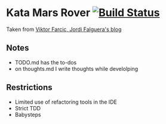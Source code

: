 # Kata Mars Rover [![Build Status](https://travis-ci.org/alvarogarcia7/marsrover-kata-java.svg)](https://travis-ci.org/alvarogarcia7/marsrover-kata-java)

Taken from [Viktor Farcic, Jordi Falguera's blog](http://technologyconversations.com/2014/10/17/java-tutorial-through-katas-mars-rover/)

## Notes

  * TODO.md has the to-dos
  * on thoughts.md I write thoughts while develolping

## Restrictions

  * Limited use of refactoring tools in the IDE
  * Strict TDD
  * Babysteps

